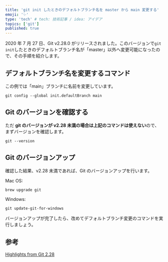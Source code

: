 ```yaml
---
title: 'git init したときのデフォルトブランチ名を master から main 変更する'
emoji: '✨'
type: 'tech' # tech: 技術記事 / idea: アイデア
topics: ['git']
published: true
---
```


2020 年 7 月 27 日、Git v2.28.0 がリリースされました。このバージョンで`git init`したときのデフォルトブランチ名が「master」以外へ変更可能になったので、その手順を紹介します。

## デフォルトブランチ名を変更するコマンド

この例では「main」ブランチに名前を変更しています。

```git
git config --global init.defaultBranch main
```

## Git のバージョンを確認する

ただ **git のバージョンが v2.28 未満の場合は上記のコマンドは使えない**ので、まずバージョンを確認します。

```git
git --version
```

## Git のバージョンアップ

確認した結果、v2.28 未満であれば、Git のバージョンアップを行います。

Mac OS:

```bash
brew upgrade git
```

Windows:

```git
git update-git-for-windows
```

バージョンアップが完了したら、改めてデフォルトブランチ変更のコマンドを実行しましょう。

## 参考

[Highlights from Git 2.28](https://github.blog/2020-07-27-highlights-from-git-2-28/#introducing-init-defaultbranch)
